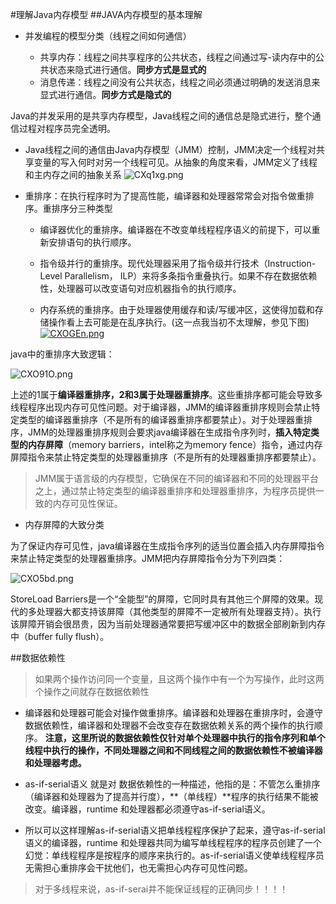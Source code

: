 #理解Java内存模型
##JAVA内存模型的基本理解

- 并发编程的模型分类（线程之间如何通信）

	- 共享内存：线程之间共享程序的公共状态，线程之间通过写-读内存中的公共状态来隐式进行通信。**同步方式是显式的**
	- 消息传递：线程之间没有公共状态，线程之间必须通过明确的发送消息来显式进行通信。**同步方式是隐式的**

Java的并发采用的是共享内存模型，Java线程之间的通信总是隐式进行，整个通信过程对程序员完全透明。



- Java线程之间的通信由Java内存模型（JMM）控制，JMM决定一个线程对共享变量的写入何时对另一个线程可见。从抽象的角度来看，JMM定义了线程和主内存之间的抽象关系
 ![CXq1xg.png](https://s1.ax1x.com/2018/06/14/CXq1xg.png)




- 重排序：在执行程序时为了提高性能，编译器和处理器常常会对指令做重排序。重排序分三种类型

	-  编译器优化的重排序。编译器在不改变单线程程序语义的前提下，可以重新安排语句的执行顺序。
   -  指令级并行的重排序。现代处理器采用了指令级并行技术（Instruction-Level Parallelism， ILP）来将多条指令重叠执行。如果不存在数据依赖性，处理器可以改变语句对应机器指令的执行顺序。

   - 内存系统的重排序。由于处理器使用缓存和读/写缓冲区，这使得加载和存储操作看上去可能是在乱序执行。(这一点我当初不太理解，参见下图)
    [![CXOGEn.png](https://s1.ax1x.com/2018/06/14/CXOGEn.png)](https://imgchr.com/i/CXOGEn)

 java中的重排序大致逻辑：
 
 ![CXO91O.png](https://s1.ax1x.com/2018/06/14/CXO91O.png)

上述的1属于**编译器重排序，2和3属于处理器重排序**。这些重排序都可能会导致多线程程序出现内存可见性问题。对于编译器，JMM的编译器重排序规则会禁止特定类型的编译器重排序（不是所有的编译器重排序都要禁止）。对于处理器重排序，JMM的处理器重排序规则会要求java编译器在生成指令序列时，**插入特定类型的内存屏障**（memory barriers，intel称之为memory fence）指令，通过内存屏障指令来禁止特定类型的处理器重排序（不是所有的处理器重排序都要禁止）。

>JMM属于语言级的内存模型，它确保在不同的编译器和不同的处理器平台之上，通过禁止特定类型的编译器重排序和处理器重排序，为程序员提供一致的内存可见性保证。



 - 内存屏障的大致分类
 
 为了保证内存可见性，java编译器在生成指令序列的适当位置会插入内存屏障指令来禁止特定类型的处理器重排序。JMM把内存屏障指令分为下列四类：

![CXO5bd.png](https://s1.ax1x.com/2018/06/14/CXO5bd.png)

StoreLoad Barriers是一个“全能型”的屏障，它同时具有其他三个屏障的效果。现代的多处理器大都支持该屏障（其他类型的屏障不一定被所有处理器支持）。执行该屏障开销会很昂贵，因为当前处理器通常要把写缓冲区中的数据全部刷新到内存中（buffer fully flush）。


##数据依赖性
>如果两个操作访问同一个变量，且这两个操作中有一个为写操作，此时这两个操作之间就存在数据依赖性

- 编译器和处理器可能会对操作做重排序。编译器和处理器在重排序时，会遵守数据依赖性，编译器和处理器不会改变存在数据依赖关系的两个操作的执行顺序。
**注意，这里所说的数据依赖性仅针对单个处理器中执行的指令序列和单个线程中执行的操作，不同处理器之间和不同线程之间的数据依赖性不被编译器和处理器考虑。**

- as-if-serial语义 就是对 数据依赖性的一种描述，他指的是：不管怎么重排序（编译器和处理器为了提高并行度），**（单线程）**程序的执行结果不能被改变。编译器，runtime 和处理器都必须遵守as-if-serial语义。
 
- 所以可以这样理解as-if-serial语义把单线程程序保护了起来，遵守as-if-serial语义的编译器，runtime 和处理器共同为编写单线程程序的程序员创建了一个幻觉：单线程程序是按程序的顺序来执行的。as-if-serial语义使单线程程序员无需担心重排序会干扰他们，也无需担心内存可见性问题。

>对于多线程来说，as-if-serai并不能保证线程的正确同步！！！！